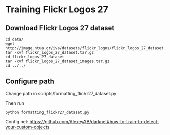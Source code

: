 # Training Flickr Logos 27

## Download Flickr Logos 27 dataset


```
cd data/
wget http://image.ntua.gr/iva/datasets/flickr_logos/flickr_logos_27_dataset.tar.gz
tar -xvf flickr_logos_27_dataset.tar.gz
cd flickr_logos_27_dataset
tar -xvf flickr_logos_27_dataset_images.tar.gz
cd ../../
```

## Configure path

Change path in scripts/formatting_flickr27_dataset.py

Then run


```
python formatting_flickr27_dataset.py
```

Config net: https://github.com/AlexeyAB/darknet#how-to-train-to-detect-your-custom-objects
